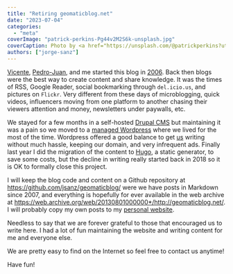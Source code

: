 ```yaml
---
title: "Retiring geomaticblog.net"
date: "2023-07-04"
categories:
  - "meta"
coverImage: "patrick-perkins-Pg44v2M2S6k-unsplash.jpg"
coverCaption: Photo by <a href="https://unsplash.com/@patrickperkins?utm_source=unsplash&utm_medium=referral&utm_content=creditCopyText">Patrick Perkins</a> on <a href="https://unsplash.com/photos/Pg44v2M2S6k?utm_source=unsplash&utm_medium=referral&utm_content=creditCopyText">Unsplash</a>
authors: ["jorge-sanz"]
---
```


[Vicente](/authors/vicente-bayarri/), [Pedro-Juan](/authors/pedro-juan-ferrer/), and me started this blog in [2006](https://web.archive.org/web/20090207135426/http://geomaticblog.net/node/7). Back then blogs were the best way to create content and share knowledge. It was the times of RSS, Google Reader, social bookmarking through `del.icio.us`, and  pictures on `Flickr`. Very different from these days of microblogging, quick videos, influencers moving from one platform to another chasing their viewers attention and money, newsletters under paywalls, etc. 

We stayed for a few months in a self-hosted [Drupal CMS](https://www.drupal.org/) but maintaining it was a pain so we moved to a [managed Wordpress](https://wordpress.com/) where we lived for the most of the time. Wordpress offered a good balance to get [us](/authors/) writing without much hassle, keeping our domain, and very infrequent ads. Finally last year I did the migration of the content to [Hugo](https://gohugo.io/), a static generator, to save some costs, but the decline in writing really started back in 2018 so it is OK to formally close this project.

I will keep the blog code and content on a Github repository at <https://github.com/jsanz/geomaticblog/> were we have posts in Markdown since 2007, and everything is hopefully for ever available in the web archive at <https://web.archive.org/web/20130801000000*/http://geomaticblog.net/>. I will probably copy my own posts to my [personal website](https://jorgesanz.net).

Needless to say that we are forever grateful to those that encouraged us to write here. I had a lot of fun maintaining the website and writing content for me and everyone else.

We are pretty easy to find on the Internet so feel free to contact us anytime!

Have fun!